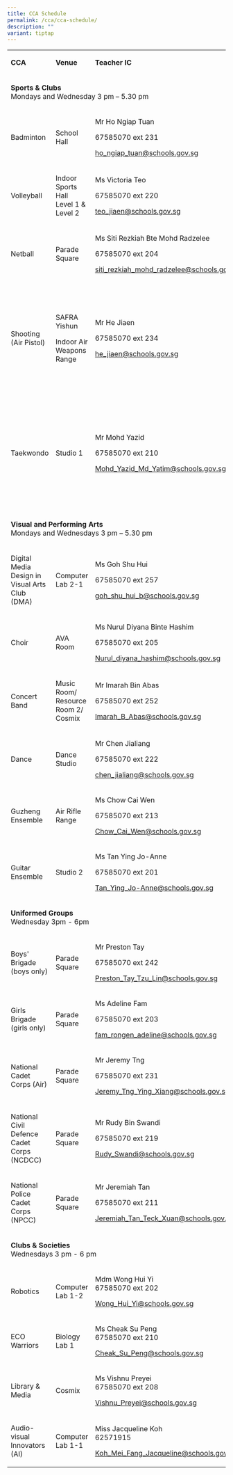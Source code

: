 ```yaml
---
title: CCA Schedule
permalink: /cca/cca-schedule/
description: ""
variant: tiptap
---
```

<table style="minWidth: 100px">
<colgroup>
<col>
<col>
<col>
<col>
</colgroup>
<tbody>
<tr>
<td rowspan="1" colspan="1">
<p><strong>CCA</strong>
</p>
</td>
<td rowspan="1" colspan="1">
<p><strong>Venue</strong>
</p>
</td>
<td rowspan="1" colspan="1">
<p><strong>Teacher IC</strong>
</p>
</td>
<td rowspan="1" colspan="1">
<p><strong>Remarks</strong>
</p>
</td>
</tr>
<tr>
<td rowspan="1" colspan="4">
<p><strong>Sports &amp; Clubs</strong> 
<br>Mondays and Wednesday 3 pm – 5.30 pm</p>
</td>
</tr>
<tr>
<td rowspan="1" colspan="1">
<p>Badminton</p>
</td>
<td rowspan="1" colspan="1">
<p>School Hall</p>
</td>
<td rowspan="1" colspan="1">
<p>Mr Ho Ngiap Tuan</p>
<p>67585070 ext 231</p>
<p><a href="mailto:ho_ngiap_tuan@schools.gov.sg" rel="noopener noreferrer nofollow" target="_blank">ho_ngiap_tuan@schools.gov.sg</a>
</p>
</td>
<td rowspan="1" colspan="1">
<p></p>
</td>
</tr>
<tr>
<td rowspan="1" colspan="1">
<p>Volleyball</p>
</td>
<td rowspan="1" colspan="1">
<p>Indoor Sports Hall
<br>Level 1 &amp; Level 2</p>
</td>
<td rowspan="1" colspan="1">
<p>Ms Victoria Teo</p>
<p>67585070 ext 220</p>
<p><a href="mailto:teo_jiaen@schools.gov.sg" rel="noopener noreferrer nofollow" target="_blank">teo_jiaen@schools.gov.sg</a>
</p>
</td>
<td rowspan="1" colspan="1">
<p></p>
</td>
</tr>
<tr>
<td rowspan="1" colspan="1">
<p>Netball</p>
</td>
<td rowspan="1" colspan="1">
<p>Parade Square</p>
</td>
<td rowspan="1" colspan="1">
<p>Ms Siti Rezkiah Bte Mohd Radzelee</p>
<p>67585070 ext 204</p>
<p><a href="mailto:siti_rezkiah_mohd_radzelee@schools.gov.sg" rel="noopener noreferrer nofollow" target="_blank">siti_rezkiah_mohd_radzelee@schools.gov.sg</a>
</p>
</td>
<td rowspan="1" colspan="1">
<p></p>
</td>
</tr>
<tr>
<td rowspan="1" colspan="1">
<p>Shooting (Air Pistol)</p>
</td>
<td rowspan="1" colspan="1">
<p>SAFRA Yishun</p>
<p>Indoor Air Weapons Range</p>
</td>
<td rowspan="1" colspan="1">
<p>Mr He Jiaen</p>
<p>67585070 ext 234</p>
<p><a href="mailto:he_jiaen@schools.gov.sg" rel="noopener noreferrer nofollow" target="_blank">he_jiaen@schools.gov.sg</a>
</p>
</td>
<td rowspan="1" colspan="1">
<p>Members will need to pay for SAFRA Shooting Club membership &amp; book
training range on their own.</p>
</td>
</tr>
<tr>
<td rowspan="1" colspan="1">
<p>Taekwondo</p>
</td>
<td rowspan="1" colspan="1">
<p>Studio 1</p>
</td>
<td rowspan="1" colspan="1">
<p>Mr Mohd Yazid</p>
<p>67585070 ext 210</p>
<p><a href="mailto:Mohd_Yazid_Md_Yatim@schools.gov.sg" rel="noopener noreferrer nofollow" target="_blank">Mohd_Yazid_Md_Yatim@schools.gov.sg</a>
</p>
</td>
<td rowspan="1" colspan="1">
<p>Members will need to pay for personal set of training attire and grading.</p>
<p>&nbsp;</p>
<p><strong>Wednesday only</strong>
</p>
</td>
</tr>
<tr>
<td rowspan="1" colspan="4">
<p><strong>Visual and Performing Arts</strong> 
<br>Mondays and Wednesdays 3 pm – 5.30 pm</p>
</td>
</tr>
<tr>
<td rowspan="1" colspan="1">
<p>Digital Media Design in Visual Arts Club (DMA)</p>
</td>
<td rowspan="1" colspan="1">
<p>Computer Lab 2-1</p>
</td>
<td rowspan="1" colspan="1">
<p>Ms Goh Shu Hui</p>
<p>67585070 ext 257</p>
<p><a href="mailto:goh_shu_hui_b@schools.gov.sg" rel="noopener noreferrer nofollow" target="_blank">goh_shu_hui_b@schools.gov.sg</a>
</p>
</td>
<td rowspan="1" colspan="1">
<p></p>
</td>
</tr>
<tr>
<td rowspan="1" colspan="1">
<p>Choir</p>
</td>
<td rowspan="1" colspan="1">
<p>AVA Room</p>
</td>
<td rowspan="1" colspan="1">
<p>Ms Nurul Diyana Binte Hashim</p>
<p>67585070 ext 205</p>
<p><a href="mailto:Nurul_diyana_hashim@schools.gov.sg" rel="noopener noreferrer nofollow" target="_blank">Nurul_diyana_hashim@schools.gov.sg</a>
</p>
</td>
<td rowspan="1" colspan="1">
<p></p>
</td>
</tr>
<tr>
<td rowspan="1" colspan="1">
<p>Concert Band</p>
</td>
<td rowspan="1" colspan="1">
<p>Music Room/ Resource Room 2/ Cosmix</p>
</td>
<td rowspan="1" colspan="1">
<p>Mr Imarah Bin Abas</p>
<p>67585070 ext 252</p>
<p><a href="mailto:Imarah_B_Abas@schools.gov.sg" rel="noopener noreferrer nofollow" target="_blank">Imarah_B_Abas@schools.gov.sg</a>
</p>
</td>
<td rowspan="1" colspan="1">
<p></p>
</td>
</tr>
<tr>
<td rowspan="1" colspan="1">
<p>Dance</p>
</td>
<td rowspan="1" colspan="1">
<p>Dance Studio</p>
</td>
<td rowspan="1" colspan="1">
<p>Mr Chen Jialiang</p>
<p>67585070 ext 222</p>
<p><a href="mailto:chen_jialiang@schools.gov.sg" rel="noopener noreferrer nofollow" target="_blank">chen_jialiang@schools.gov.sg</a>
</p>
</td>
<td rowspan="1" colspan="1">
<p>3 pm - 5 pm</p>
</td>
</tr>
<tr>
<td rowspan="1" colspan="1">
<p>Guzheng Ensemble</p>
</td>
<td rowspan="1" colspan="1">
<p>Air Rifle Range</p>
</td>
<td rowspan="1" colspan="1">
<p>Ms Chow Cai Wen</p>
<p>67585070 ext 213</p>
<p><a href="mailto:Chow_Cai_Wen@schools.gov.sg" rel="noopener nofollow" target="_blank">Chow_Cai_Wen@schools.gov.sg</a>
</p>
</td>
<td rowspan="1" colspan="1">
<p></p>
</td>
</tr>
<tr>
<td rowspan="1" colspan="1">
<p>Guitar Ensemble</p>
</td>
<td rowspan="1" colspan="1">
<p>Studio 2</p>
</td>
<td rowspan="1" colspan="1">
<p>Ms Tan Ying Jo-Anne</p>
<p>67585070 ext 201</p>
<p><a href="mailto:Tan_Ying_Jo-Anne@schools.gov.sg" rel="noopener noreferrer nofollow" target="_blank">Tan_Ying_Jo-Anne@schools.gov.sg</a>
</p>
</td>
<td rowspan="1" colspan="1">
<p>3pm - 6 pm</p>
</td>
</tr>
<tr>
<td rowspan="1" colspan="4">
<p><strong>Uniformed Groups</strong> 
<br>Wednesday 3pm - 6pm</p>
</td>
</tr>
<tr>
<td rowspan="1" colspan="1">
<p>Boys' Brigade
<br>(boys only)</p>
</td>
<td rowspan="1" colspan="1">
<p>Parade Square</p>
</td>
<td rowspan="1" colspan="1">
<p>Mr Preston Tay</p>
<p>67585070 ext 242</p>
<p><a href="mailto:Preston_Tay_Tzu_Lin@schools.gov.sg" rel="noopener noreferrer nofollow" target="_blank">Preston_Tay_Tzu_Lin@schools.gov.sg</a>
</p>
</td>
<td rowspan="1" colspan="1">
<p><strong>Saturday</strong> 8.30am – 12.30pm</p>
</td>
</tr>
<tr>
<td rowspan="1" colspan="1">
<p>Girls Brigade
<br>(girls only)</p>
</td>
<td rowspan="1" colspan="1">
<p>Parade Square</p>
</td>
<td rowspan="1" colspan="1">
<p>Ms Adeline Fam</p>
<p>67585070 ext 203</p>
<p><a href="mailto:fam_rongen_adeline@schools.gov.sg" rel="noopener noreferrer nofollow" target="_blank">fam_rongen_adeline@schools.gov.sg</a>
</p>
</td>
<td rowspan="1" colspan="1">
<p><strong>Saturday</strong> 8.30am – 12.30pm</p>
</td>
</tr>
<tr>
<td rowspan="1" colspan="1">
<p>National Cadet Corps (Air)</p>
</td>
<td rowspan="1" colspan="1">
<p>Parade Square</p>
</td>
<td rowspan="1" colspan="1">
<p>Mr Jeremy Tng</p>
<p>67585070 ext 231</p>
<p><a href="mailto:Jeremy_Tng_Ying_Xiang@schools.gov.sg" rel="noopener noreferrer nofollow" target="_blank">Jeremy_Tng_Ying_Xiang@schools.gov.sg</a>
</p>
</td>
<td rowspan="1" colspan="1">
<p></p>
</td>
</tr>
<tr>
<td rowspan="1" colspan="1">
<p>National Civil Defence Cadet Corps
<br>(NCDCC)</p>
</td>
<td rowspan="1" colspan="1">
<p>Parade Square</p>
</td>
<td rowspan="1" colspan="1">
<p>Mr Rudy Bin Swandi</p>
<p>67585070 ext 219</p>
<p><a href="mailto:Rudy_Swandi@schools.gov.sg" rel="noopener noreferrer nofollow" target="_blank">Rudy_Swandi@schools.gov.sg</a>
</p>
</td>
<td rowspan="1" colspan="1">
<p></p>
</td>
</tr>
<tr>
<td rowspan="1" colspan="1">
<p>National Police Cadet Corps
<br>(NPCC)</p>
</td>
<td rowspan="1" colspan="1">
<p>Parade Square</p>
</td>
<td rowspan="1" colspan="1">
<p>Mr Jeremiah Tan</p>
<p>67585070 ext 211</p>
<p><a href="mailto:Jeremiah_Tan_Teck_Xuan@schools.gov.sg" rel="noopener noreferrer nofollow" target="_blank">Jeremiah_Tan_Teck_Xuan@schools.gov.sg</a>
</p>
</td>
<td rowspan="1" colspan="1">
<p></p>
</td>
</tr>
<tr>
<td rowspan="1" colspan="4">
<p><strong>Clubs &amp; Societies</strong>
<br>Wednesdays 3 pm - 6 pm</p>
</td>
</tr>
<tr>
<td rowspan="1" colspan="1">
<p>Robotics</p>
</td>
<td rowspan="1" colspan="1">
<p>Computer Lab 1-2</p>
</td>
<td rowspan="1" colspan="1">
<p>Mdm Wong Hui Yi
<br>67585070 ext 202</p>
<p><a href="mailto:Wong_Hui_Yi@schools.gov.sg" rel="noopener noreferrer nofollow" target="_blank">Wong_Hui_Yi@schools.gov.sg</a>
</p>
</td>
<td rowspan="1" colspan="1">
<p>Friday
<br>2.30 pm - 5.30 pm</p>
</td>
</tr>
<tr>
<td rowspan="1" colspan="1">
<p>ECO Warriors</p>
</td>
<td rowspan="1" colspan="1">
<p>Biology Lab 1</p>
</td>
<td rowspan="1" colspan="1">
<p>Ms Cheak Su Peng
<br>67585070 ext 210</p>
<p><a href="mailto:Cheak_Su_Peng@schools.gov.sg" rel="noopener noreferrer nofollow" target="_blank">Cheak_Su_Peng@schools.gov.sg</a>
</p>
</td>
<td rowspan="1" colspan="1">
<p></p>
</td>
</tr>
<tr>
<td rowspan="1" colspan="1">
<p>Library &amp; Media</p>
</td>
<td rowspan="1" colspan="1">
<p>Cosmix</p>
</td>
<td rowspan="1" colspan="1">
<p>Ms Vishnu Preyei
<br>67585070 ext 208</p>
<p><a href="mailto:Vishnu_Preyei@schools.gov.sg" rel="noopener noreferrer nofollow" target="_blank">Vishnu_Preyei@schools.gov.sg</a>
</p>
</td>
<td rowspan="1" colspan="1">
<p></p>
</td>
</tr>
<tr>
<td rowspan="1" colspan="1">
<p>Audio-visual Innovators (AI)</p>
</td>
<td rowspan="1" colspan="1">
<p>Computer Lab 1-1</p>
</td>
<td rowspan="1" colspan="1">
<p>Miss Jacqueline Koh
<br>62571915</p>
<p><a href="mailto:Koh_Mei_Fang_Jacqueline@schools.gov.sg" rel="noopener noreferrer nofollow" target="_blank">Koh_Mei_Fang_Jacqueline@schools.gov.sg</a>
</p>
</td>
<td rowspan="1" colspan="1">
<p></p>
</td>
</tr>
</tbody>
</table>
<p></p>